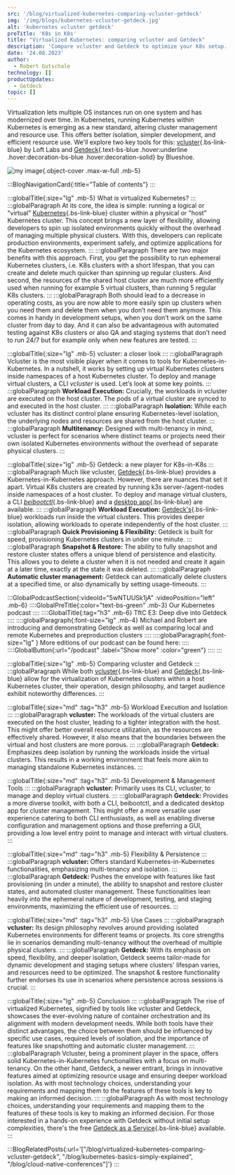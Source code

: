 ```yaml
---
src: '/blog/virtualized-kubernetes-comparing-vcluster-getdeck'
img: '/img/blogs/kubernetes-vcluster-getdeck.jpg'
alt: 'kubernetes vcluster getdeck'
preTitle: 'K8s in K8s'
title: "Virtualized Kubernetes: comparing vcluster and Getdeck"
description: 'Compare vcluster and Getdeck to optimize your K8s setup. Learn how virtualized K8s boosts resource use, reduces costs, and streamlines development.'
date: '24.08.2023'
author:
  - Robert Gutschale
technology: []
productUpdates:
  - Getdeck
topic: []
---
```

Virtualization lets multiple OS instances run on one system and has modernized over time. In Kubernetes, running Kubernetes within Kubernetes is emerging as a new standard, altering cluster management and resource use. This offers better isolation, simpler development, and efficient resource use. We'll explore two key tools for this: [vcluster](https://www.vcluster.com/){.bs-link-blue} by Loft Labs and [Getdeck](https://getdeck.dev/){.text-bs-blue .hover:underline .hover:decoration-bs-blue .hover:decoration-solid} by Blueshoe.
<!--more-->

![my image](/img/blogs/kubernetes-vcluster-getdeck.jpg){.object-cover .max-w-full .mb-5}

:::BlogNavigationCard{:title="Table of contents"}
:::

:::globalTitle{:size="lg" .mb-5}
What is virtualized Kubernetes?
:::
:::globalParagraph
At its core, the idea is simple: running a logical or "virtual" [Kubernetes](https://kubernetes.io/de/docs/concepts/overview/what-is-kubernetes/){.bs-link-blue} cluster within a physical or "host" Kubernetes cluster. This concept brings a new layer of flexibility, allowing developers to spin up isolated environments quickly without the overhead of managing multiple physical clusters. With this, developers can replicate production environments, experiment safely, and optimize applications for the Kubernetes ecosystem.
:::
:::globalParagraph
There are two major benefits with this approach. First, you get the possibility to run ephemeral Kubernetes clusters, i.e. K8s clusters with a short lifespan, that you can create and delete much quicker than spinning up regular clusters. And second, the resources of the shared host cluster are much more efficiently used when running for example 5 virtual clusters, than running 5 regular K8s clusters.
:::
:::globalParagraph
Both should lead to a decrease in operating costs, as you are now able to more easily spin up clusters when you need them and delete them when you don’t need them anymore. This comes in handy in development setups, when you don’t work on the same cluster from day to day. And it can also be advantageous with automated testing against K8s clusters or also QA and staging systems that don’t need to run 24/7 but for example only when new features are tested.
:::

:::globalTitle{:size="lg" .mb-5}
vcluster: a closer look
:::
:::globalParagraph
Vcluster is the most visible player when it comes to tools for Kubernetes-in-Kubernetes. In a nutshell, it works by setting up virtual Kubernetes clusters inside namespaces of a host Kubernetes cluster. To deploy and manage virtual clusters, a CLI _vcluster_ is used. Let’s look at some key points.
:::
:::globalParagraph
**Workload Execution:** Crucially, the workloads in vcluster are executed on the host cluster. The pods of a virtual cluster are synced to and executed in the host cluster.
:::
:::globalParagraph
**Isolation:** While each vcluster has its distinct control plane ensuring Kubernetes-level isolation, the underlying nodes and resources are shared from the host cluster.
:::
:::globalParagraph
**Multitenancy:** Designed with multi-tenancy in mind, vcluster is perfect for scenarios where distinct teams or projects need their own isolated Kubernetes environments without the overhead of separate physical clusters.
:::

:::globalTitle{:size="lg" .mb-5}
Getdeck: a new player for K8s-in-K8s
:::
:::globalParagraph
Much like vcluster, [Getdeck](/products){.bs-link-blue} provides a Kubernetes-in-Kubernetes approach. However, there are nuances that set it apart. Virtual K8s clusters are created by running k3s server-/agent-nodes inside namespaces of a host cluster. To deploy and manage virtual clusters, a CLI [_beibootctl_](https://github.com/Getdeck/beiboot){.bs-link-blue} and a [desktop app](https://github.com/Getdeck/Getdeck-Desktop){.bs-link-blue} are available.
:::
:::globalParagraph
**Workload Execution:**  [Getdeck's](/products){.bs-link-blue} workloads run inside the virtual clusters. This provides deeper isolation, allowing workloads to operate independently of the host cluster.
:::
:::globalParagraph
**Quick Provisioning & Flexibility:** Getdeck is built for speed, provisioning Kubernetes clusters in under one minute.
:::
:::globalParagraph
**Snapshot & Restore:** The ability to fully snapshot and restore cluster states offers a unique blend of persistence and elasticity. This allows you to delete a cluster when it is not needed and create it again at a later time, exactly at the state it was deleted.
:::
:::globalParagraph
**Automatic cluster management:** Getdeck can automatically delete clusters at a specified time, or also dynamically by setting usage-timeouts.
:::


:::GlobalPodcastSection{:videoId="5wNTUUSk1jA" :videoPosition="left" .mb-6}
::::GlobalPreTitle{:color="text-bs-green" .mb-3}
Our Kubernetes podcast
::::
::::GlobalTitle{:tag="h3" .mb-6}
TftC E3: Deep dive into Getdeck
::::
::::globalParagraph{:font-size="lg" .mb-4}
Michael and Robert are introducing and demonstrating Getdeck as well as comparing local and remote Kubernetes and preproduction clusters
::::
::::globalParagraph{:font-size="lg" }
More editions of our podcast can be found here:
::::
::::GlobalButton{:url="/podcast" :label="Show more" :color="green"}
::::
:::


:::globalTitle{:size="lg" .mb-5}
Comparing vcluster and Getdeck
:::
:::globalParagraph
While both [vcluster](https://www.vcluster.com/){.bs-link-blue} and [Getdeck](/products){.bs-link-blue} allow for the virtualization of Kubernetes clusters within a host Kubernetes cluster, their operation, design philosophy, and target audience exhibit noteworthy differences.
:::

:::globalTitle{:size="md" :tag="h3" .mb-5}
Workload Execution and Isolation
:::
:::globalParagraph
**vcluster:** The workloads of the virtual clusters are executed on the host cluster, leading to a tighter integration with the host. This might offer better overall resource utilization, as the resources are effectively shared. However, it also means that the boundaries between the virtual and host clusters are more porous.
:::
:::globalParagraph
**Getdeck:** Emphasizes deep isolation by running the workloads inside the virtual clusters. This results in a working environment that feels more akin to managing standalone Kubernetes instances.
:::

:::globalTitle{:size="md" :tag="h3" .mb-5}
Development & Management Tools
:::
:::globalParagraph
**vcluster:** Primarily uses its CLI, vcluster, to manage and deploy virtual clusters.
:::
:::globalParagraph
**Getdeck:** Provides a more diverse toolkit, with both a CLI, beibootctl, and a dedicated desktop app for cluster management. This might offer a more versatile user experience catering to both CLI enthusiasts, as well as enabling diverse configuration and management options and those preferring a GUI, providing a low level entry point to manage and interact with virtual clusters.
:::

:::globalTitle{:size="md" :tag="h3" .mb-5}
Flexibility & Persistence
:::
:::globalParagraph
**vcluster:** Offers standard Kubernetes-in-Kubernetes functionalities, emphasizing multi-tenancy and isolation.
:::
:::globalParagraph
**Getdeck:** Pushes the envelope with features like fast provisioning (in under a minute), the ability to snapshot and restore cluster states, and automated cluster management. These functionalities lean heavily into the ephemeral nature of development, testing, and staging environments, maximizing the efficient use of resources.
:::

:::globalTitle{:size="md" :tag="h3" .mb-5}
Use Cases
:::
:::globalParagraph
**vcluster:** Its design philosophy revolves around providing isolated Kubernetes environments for different teams or projects. Its core strengths lie in scenarios demanding multi-tenancy without the overhead of multiple physical clusters.
:::
:::globalParagraph
**Getdeck:** With its emphasis on speed, flexibility, and deeper isolation, Getdeck seems tailor-made for dynamic development and staging setups where clusters' lifespan varies, and resources need to be optimized. The snapshot & restore functionality further endorses its use in scenarios where persistence across sessions is crucial.
:::

:::globalTitle{:size="lg" .mb-5}
Conclusion
:::
:::globalParagraph
The rise of virtualized Kubernetes, signified by tools like vcluster and Getdeck, showcases the ever-evolving nature of container orchestration and its alignment with modern development needs. While both tools have their distinct advantages, the choice between them should be influenced by specific use cases, required levels of isolation, and the importance of features like snapshotting and automatic cluster management.
:::
:::globalParagraph
Vcluster, being a prominent player in the space, offers solid Kubernetes-in-Kubernetes functionalities with a focus on multi-tenancy. On the other hand, Getdeck, a newer entrant, brings in innovative features aimed at optimizing resource usage and ensuring deeper workload isolation. As with most technology choices, understanding your requirements and mapping them to the features of these tools is key to making an informed decision.
:::
:::globalParagraph
As with most technology choices, understanding your requirements and mapping them to the features of these tools is key to making an informed decision. For those interested in a hands-on experience with Getdeck without initial setup complexities, there's the free [Getdeck as a Service](https://getdeck.dev/docs/getdeck-as-a-service/){.bs-link-blue} available.
:::


:::BlogRelatedPosts{:url='["/blog/virtualized-kubernetes-comparing-vcluster-getdeck", "/blog/kubernetes-basics-simply-explained", "/blog/cloud-native-conferences"]'}
:::
